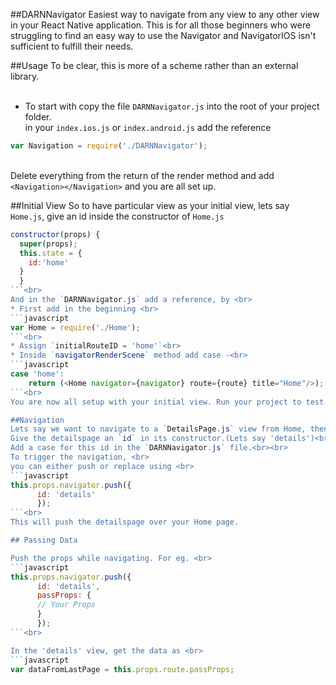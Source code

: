 ##DARNNavigator
Easiest way to navigate from any view to any other view in your React Native application. This is for all those beginners who were struggling to find an easy way to use the Navigator and NavigatorIOS isn't sufficient to fulfill their needs.

##Usage
To be clear, this is more of a scheme rather than an external library.<br><br>
* To start with copy the file `DARNNavigator.js` into the root of your project folder.<br>
in your `index.ios.js` or `index.android.js` add the reference<br>
```javascript
var Navigation = require('./DARNNavigator');
```
<br>Delete everything from the return of the render method and add<br>
`<Navigation></Navigation>` and you are all set up.

##Initial View
So to have particular view as your initial view, lets say `Home.js`, give an id inside the constructor of `Home.js` <br>
```javascript
constructor(props) {
  super(props);
  this.state = {
	id:'home'
  }
  }
```<br>
And in the `DARNNavigator.js` add a reference, by <br>
* First add in the beginning <br>
```javascript
var Home = require('./Home');
```<br>
* Assign `initialRouteID = 'home'`<br>
* Inside `navigatorRenderScene` method add case -<br>
```javascript
case 'home':
	return (<Home navigator={navigator} route={route} title="Home"/>);
```<br>
You are now all setup with your initial view. Run your project to test.

##Navigation
Lets say we want to navigate to a `DetailsPage.js` view from Home, then you start by adding the reference to the `DARNNavigator.js` just as you did in case of Initial view.<br>
Give the detailspage an `id` in its constructor.(Lets say 'details')<br>
Add a case for this id in the `DARNNavigator.js` file.<br><br>
To trigger the navigation, <br>
you can either push or replace using <br>
```javascript
this.props.navigator.push({
      id: 'details'   
      });
```<br>
This will push the detailspage over your Home page.

## Passing Data

Push the props while navigating. For eg. <br>
```javascript
this.props.navigator.push({
      id: 'details',
      passProps: {
      // Your Props
      }
      });
```<br>

In the 'details' view, get the data as <br>
```javascript
var dataFromLastPage = this.props.route.passProps;
```